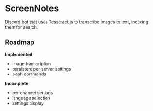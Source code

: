 # ScreenNotes
Discord bot that uses Tesseract.js to transcribe images to text, indexing them for search.

## Roadmap

**Implemented**
- image transcription
- persistent per server settings
- slash commands

**Incomplete**
- per channel settings
- language selection
- settings display
